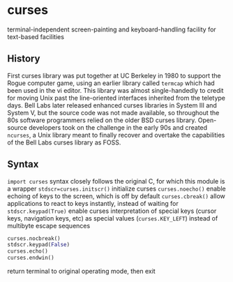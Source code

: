 # curses
terminal-independent screen-painting and keyboard-handling facility for text-based facilities
## History
First curses library was put together at UC Berkeley in 1980 to support the Rogue computer game, using an earlier library called `termcap` which had been used in the vi editor. This library was almost single-handedly to credit for moving Unix past the line-oriented interfaces inherited from the teletype days.
Bell Labs later released enhanced curses libraries in System III and System V, but the source code was not made available, so throughout the 80s software programmers relied on the older BSD curses library.
Open-source developers took on the challenge in the early 90s and created `ncurses`, a Unix library meant to finally recover and overtake the capabilities of the Bell Labs curses library as FOSS.
## Syntax
`import curses`
  syntax closely follows the original C, for which this module is a wrapper
`stdscr=curses.initscr()`
  initialize curses
`curses.noecho()`
  enable echoing of keys to the screen, which is off by default
`curses.cbreak()`
  allow applications to react to keys instantly, instead of waiting for <Enter>
`stdscr.keypad(True)`
  enable curses interpretation of special keys (cursor keys, navigation keys, etc) as special values (`curses.KEY_LEFT`) instead of multibyte escape sequences
```py
curses.nocbreak()
stdscr.keypad(False)
curses.echo()
curses.endwin()
```
  return terminal to original operating mode, then exit

